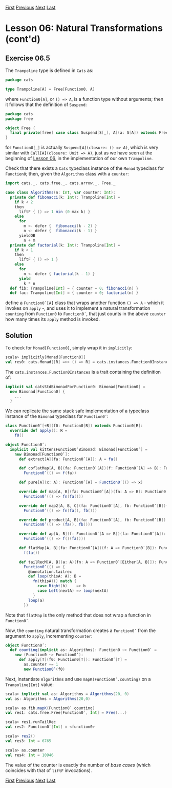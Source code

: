 [First](https://github.com/sjbiaga/kittens/blob/main/nat-2-trampoline/README.md) [Previous](https://github.com/sjbiaga/kittens/blob/main/expr-eert/README.md) [Next](https://github.com/sjbiaga/kittens/blob/main/eval-2-expr-tree/README.md) [Last](https://github.com/sjbiaga/kittens/blob/main/nat-4-list/README.md)

Lesson 06: Natural Transformations (cont'd)
===========================================

Exercise 06.5
-------------

The `Trampoline` type is defined in `Cats` as:

```Scala
package cats

type Trampoline[A] = Free[Function0, A]
```

where `Function0[A]`, or `() => A`, is a function type without arguments; then it follows that the definition of `Suspend`:

```Scala
package cats
package free

object Free {
  final private[free] case class Suspend[S[_], A](a: S[A]) extends Free[S, A]
}
```

for `Function0[_]` is actually `Suspend[A](closure: () => A)`, which is very similar with `Call[A](closure: Unit => A)`, just
as we have seen at the beginning of [Lesson 06](https://github.com/sjbiaga/kittens/blob/main/nat-2-trampoline/README.md), in
the implementation of our own `Trampoline`.

Check that there exists a `Cats` typeclass instance of the `Monad` typeclass for `Function0`; then, given the `Algorithms`
class with a `counter`:

```Scala
import cats._, cats.free._, cats.arrow._, Free._

case class Algorithms(n: Int, var counter: Int):
  private def fibonacci(k: Int): Trampoline[Int] =
    if k < 2
    then
      liftF { () => 1 min (0 max k) }
    else
      for
        m <- defer {  fibonacci(k - 2) }
        n <- defer {  fibonacci(k - 1) }
      yieldOB
        n + m
  private def factorial(k: Int): Trampoline[Int] =
    if k < 1
    then
      liftF { () => 1 }
    else
      for
        n <- defer { factorial(k - 1) }
      yield
        k * n
  def fib: Trampoline[Int] = { counter = 0; fibonacci(n) }
  def fac: Trampoline[Int] = { counter = 0; factorial(n) }
```

define a `Function0ʹ[A]` class that wraps another function `() => A` - which it invokes on `apply` -, and uses it to implement
a natural transformation `counting` from `Function0` to `Function0ʹ`, that just counts in the above `counter` how many times
its `apply` method is invoked.

Solution
--------

To check for `Monad[Function0]`, simply wrap it in `implicitly`:

```scala
scala> implicitly[Monad[Function0]]
val res0: cats.Monad[[R] =>> () => R] = cats.instances.Function0Instances$$anon$4@11e36e5c
```

The `cats.instances.Function0Instances` is a trait containing the definition of:

```Scala
implicit val catsStdBimonadForFunction0: Bimonad[Function0] =
  new Bimonad[Function0] {
    ...
  }
```

We can replicate the same stack safe implementation of a typeclass instance of the `Bimonad` typeclass for `Function0ʹ`:

```Scala
class Function0ʹ[+R](f0: Function0[R]) extends Function0[R]:
  override def apply(): R =
    f0()

object Function0ʹ:
  implicit val kittensFunction0ʹBimonad: Bimonad[Function0ʹ] =
    new Bimonad[Function0ʹ]:
      def extract[A](fa: Function0ʹ[A]): A = fa()

      def coflatMap[A, B](fa: Function0ʹ[A])(f: Function0ʹ[A] => B): Function0ʹ[B] =
        Function0ʹ(() => f(fa))

      def pure[A](x: A): Function0ʹ[A] = Function0ʹ(() => x)

      override def map[A, B](fa: Function0ʹ[A])(fn: A => B): Function0ʹ[B] =
        Function0ʹ(() => fn(fa()))

      override def map2[A, B, C](fa: Function0ʹ[A], fb: Function0ʹ[B])(fn: (A, B) => C): Function0ʹ[C] =
        Function0ʹ(() => fn(fa(), fb()))

      override def product[A, B](fa: Function0ʹ[A], fb: Function0ʹ[B]): Function0ʹ[(A, B)] =
        Function0ʹ(() => (fa(), fb()))

      override def ap[A, B](f: Function0ʹ[A => B])(fa: Function0ʹ[A]): Function0ʹ[B] =
        Function0ʹ(() => f()(fa()))

      def flatMap[A, B](fa: Function0ʹ[A])(f: A => Function0ʹ[B]): Function0ʹ[B] =
        f(fa())

      def tailRecM[A, B](a: A)(fn: A => Function0ʹ[Either[A, B]]): Function0ʹ[B] =
        Function0ʹ(() => {
          @annotation.tailrec
          def loop(thisA: A): B =
            fn(thisA)() match {
              case Right(b)    => b
              case Left(nextA) => loop(nextA)
            }
          loop(a)
        })
```

Note that `flatMap` is the only method that does not wrap a function in `Function0ʹ`.

Now, the `counting` natural transformation creates a `Function0ʹ` from the argument to `apply`, incrementing `counter`:

```Scala
object Function0ʹ:
  def counting(implicit as: Algorithms): Function0 ~> Function0ʹ =
    new (Function0 ~> Function0ʹ):
      def apply[T](f0: Function0[T]): Function0ʹ[T] =
        as.counter += 1
        new Function0ʹ(f0)
```

Next, instantiate `Algorithms` and use `mapK(Function0ʹ.counting)` on a `Trampoline[Int]` value:

```scala
scala> implicit val as: Algorithms = Algorithms(20, 0)
val as: Algorithms = Algorithms(20,0)

scala> as.fib.mapK(Function0ʹ.counting)
val res1: cats.free.Free[Function0ʹ, Int] = Free(...)

scala> res1.runTailRec
val res2: Function0ʹ[Int] = <function0>

scala> res2()
val res3: Int = 6765

scala> as.counter
val res4: Int = 10946
```

The value of the counter is exactly the number of _base cases_ (which coincides with that of `liftF` invocations).

[First](https://github.com/sjbiaga/kittens/blob/main/nat-2-trampoline/README.md) [Previous](https://github.com/sjbiaga/kittens/blob/main/expr-eert/README.md) [Next](https://github.com/sjbiaga/kittens/blob/main/eval-2-expr-tree/README.md) [Last](https://github.com/sjbiaga/kittens/blob/main/nat-4-list/README.md)
